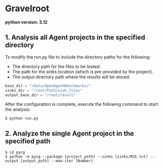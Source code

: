 # Gravelroot

**python version: 3.12**

## 1. Analysis all Agent projects in the specified directory

To modify the run.py file to include the directory paths for the following:

* The directory path for the files to be tested.
* The path for the sinks location (which is pre-provided by the project).
* The output directory path where the results will be stored.

```python
base_dir = "/data/OpenAgentBenchmarks/"
sinks_dir = "/root/PyCG/sink_files"
output_base_dir = "/root/result"
```

After the configuration is complete, execute the following command to start the analysis:

```shell
$ python run.py
```

## 2. Analyze the single Agent project in the specified path
```shell
$ cd pycg
$ python -m pycg --package [project_path] --sinks [sinks/RCE.txt] --output [output_path] --max-iter [Number]
```